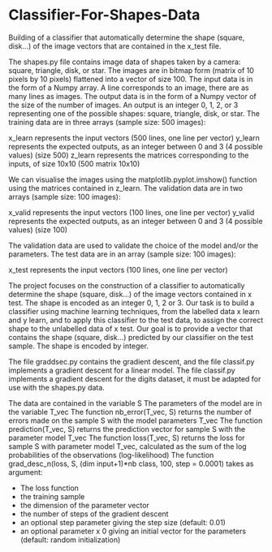 # Classifier-For-Shapes-Data
Building of a classifier that automatically determine the shape (square, disk...) of the image vectors that are contained in the x_test file.

The shapes.py file contains image data of shapes taken by a camera: square, triangle, disk, or star. The images are in bitmap form (matrix of 10 pixels by 10 pixels) flattened into a vector of size 100.
The input data is in the form of a Numpy array. A line corresponds to an image, there are as many lines as images. The output data is in the form of a Numpy vector of the size of the number of images.
An output is an integer 0, 1, 2, or 3 representing one of the possible shapes: square, triangle, disk, or star.
The training data are in three arrays (sample size: 500 images):

x_learn represents the input vectors (500 lines, one line per vector)
y_learn represents the expected outputs, as an integer between
0 and 3 (4 possible values) (size 500)
z_learn represents the matrices corresponding to the inputs, of size 10x10 (500 matrix 10x10)

We can visualise the images using the matplotlib.pyplot.imshow() function using the matrices contained in z_learn.
The validation data are in two arrays (sample size: 100 images):

x_valid represents the input vectors (100 lines, one line per vector)
y_valid represents the expected outputs, as an integer between
0 and 3 (4 possible values) (size 100)


The validation data are used to validate the choice of the model and/or the parameters.
The test data are in an array (sample size: 100 images):

x_test represents the input vectors (100 lines, one line per vector)

The project focuses on the construction of a classifier to automatically determine the shape (square, disk...) of the image vectors contained in x test. The shape is encoded as an integer 0, 1, 2 or 3.
Our task is to build a classifier using machine learning techniques, from the labelled data x learn and y learn, and to apply this classifier to the test data, to assign the correct shape to the unlabelled data of x test.
Our goal is to provide a vector that contains the shape (square, disk...) predicted by our classifier on the test sample. The shape is encoded by integer.


The file graddsec.py contains the gradient descent, and the file classif.py implements a gradient descent for a linear model.
The file classif.py implements a gradient descent for the digits dataset, it must be adapted for use with the shapes.py data.

The data are contained in the variable S
The parameters of the model are in the variable T_vec
The function nb_error(T_vec, S) returns the number of errors made on the sample S with the model parameters T_vec
The function prediction(T_vec, S) returns the prediction vector for sample S with the parameter model T_vec
The function loss(T_vec, S) returns the loss for sample S with parameter model T_vec, calculated as the sum of the log probabilities of the observations (log-likelihood) 
The function grad_desc_n(loss, S, (dim input+1)*nb class, 100, step = 0.0001) takes as argument:
- The loss function
- the training sample
- the dimension of the parameter vector
- the number of steps of the gradient descent
- an optional step parameter giving the step size (default: 0.01)
- an optional parameter x 0 giving an initial vector for the parameters (default: random initialization)
